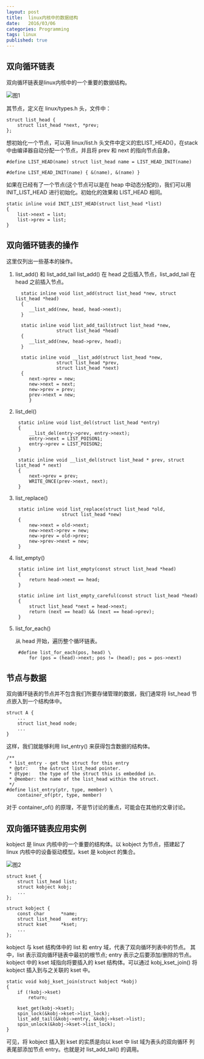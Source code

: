 ```yaml
---
layout: post
title:  linux内核中的数据结构
date:   2016/03/06
categories: Programming
tags: linux
published: true
---
```


## 双向循环链表
双向循环链表是linux内核中的一个重要的数据结构。

![图1](/img/20160306/001.jpg)

其节点，定义在 linux/types.h 头，文件中：

    struct list_head {
	    struct list_head *next, *prev;
	};

想初始化一个节点，可以用 linux/list.h 头文件中定义的宏LIST\_HEAD()，在stack
中由编译器自动分配一个节点，并且将 prev 和 next 的指向节点自身。

    #define LIST_HEAD(name) struct list_head name = LIST_HEAD_INIT(name)

    #define LIST_HEAD_INIT(name) { &(name), &(name) }

如果在已经有了一个节点(这个节点可以是在 heap 中动态分配的)，我们可以用
INIT\_LIST_HEAD 进行初始化。初始化的效果和 LIST\_HEAD 相同。

    static inline void INIT_LIST_HEAD(struct list_head *list)
    {
	    list->next = list;
	    list->prev = list;
	}

## 双向循环链表的操作

这里仅列出一些基本的操作。

1. list\_add() 和 list\_add\_tail
   list\_add() 在 head 之后插入节点，list\_add\_tail 在 head 之前插入节点。

         static inline void list_add(struct list_head *new, struct list_head *head)
         {
    	    __list_add(new, head, head->next);
         }

         static inline void list_add_tail(struct list_head *new,
                      struct list_head *head)
         {
        	__list_add(new, head->prev, head);
         }
    		
         static inline void __list_add(struct list_head *new,
    			      struct list_head *prev,
    			      struct list_head *next)
         {
           	next->prev = new;
        	new->next = next;
        	new->prev = prev;
        	prev->next = new;
			}

2. list_del()

        static inline void list_del(struct list_head *entry)
        {
        	__list_del(entry->prev, entry->next);
        	entry->next = LIST_POISON1;
        	entry->prev = LIST_POISON2;
        }
        
        static inline void __list_del(struct list_head * prev, struct list_head * next)
        {
        	next->prev = prev;
        	WRITE_ONCE(prev->next, next);
    	}

3. list_replace()

        static inline void list_replace(struct list_head *old,
        				struct list_head *new)
        {
        	new->next = old->next;
        	new->next->prev = new;
        	new->prev = old->prev;
        	new->prev->next = new;
        }

4. list_empty()

        static inline int list_empty(const struct list_head *head)
        {
        	return head->next == head;
        }
        
        static inline int list_empty_careful(const struct list_head *head)
        {
        	struct list_head *next = head->next;
        	return (next == head) && (next == head->prev);
		}

5. list_for_each()

    从 head 开始，遍历整个循环链表。

        #define list_for_each(pos, head) \
        	for (pos = (head)->next; pos != (head); pos = pos->next)


## 节点与数据

双向循环链表的节点并不包含我们所要存储管理的数据，我们通常将 list_head
节点嵌入到一个结构体中。

    struct A {
        ...
        struct list_head node;
        ...
    }

这样，我们就能够利用 list_entry() 来获得包含数据的结构体。

    /**
     * list_entry - get the struct for this entry
     * @ptr:	the &struct list_head pointer.
     * @type:	the type of the struct this is embedded in.
     * @member:	the name of the list_head within the struct.
     */
    #define list_entry(ptr, type, member) \
        container_of(ptr, type, member)

对于 container_of() 的原理，不是节讨论的重点，可能会在其他的文章讨论。

## 双向循环链表应用实例

kobject 是 linux 内核中的一个重要的结构体。以 kobject 为节点，搭建起了
linux 内核中的设备驱动模型。kset 是 kobject 的集合。

![图2](/img/20160306/002.jpg)

    struct kset {
	    struct list_head list;
	    struct kobject kobj;
		...
	};

    struct kobject {
    	const char		*name;
    	struct list_head	entry;
    	struct kset		*kset;
        ...
    };

kobject 与 kset 结构体中的 list 和 entry 域，代表了双向循环列表中的节点。
其中，list 表示双向循环链表中最初的根节点; entry 表示之后要添加/删除的节点。
kobject 中的 kset 域指向将要插入的 kset 结构体。可以通过 kobj\_kset\_join()
将 kobject 插入到与之关联的 kset 中。

    static void kobj_kset_join(struct kobject *kobj)
    {
    	if (!kobj->kset)
    		return;
    
    	kset_get(kobj->kset);
    	spin_lock(&kobj->kset->list_lock);
    	list_add_tail(&kobj->entry, &kobj->kset->list);
    	spin_unlock(&kobj->kset->list_lock);
    }

可见，将 kobject 插入到 kset 的实质是向以 kset 中 list 域为表头的双向循环
列表尾部添加节点 entry。也就是对 list\_add\_tail() 的调用。
